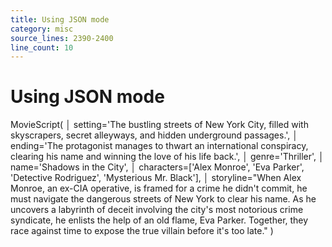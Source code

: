 ```yaml
---
title: Using JSON mode
category: misc
source_lines: 2390-2400
line_count: 10
---
```


# Using JSON mode
MovieScript(
│   setting='The bustling streets of New York City, filled with skyscrapers, secret alleyways, and hidden underground passages.',
│   ending='The protagonist manages to thwart an international conspiracy, clearing his name and winning the love of his life back.',
│   genre='Thriller',
│   name='Shadows in the City',
│   characters=['Alex Monroe', 'Eva Parker', 'Detective Rodriguez', 'Mysterious Mr. Black'],
│   storyline="When Alex Monroe, an ex-CIA operative, is framed for a crime he didn't commit, he must navigate the dangerous streets of New York to clear his name. As he uncovers a labyrinth of deceit involving the city's most notorious crime syndicate, he enlists the help of an old flame, Eva Parker. Together, they race against time to expose the true villain before it's too late."
)

